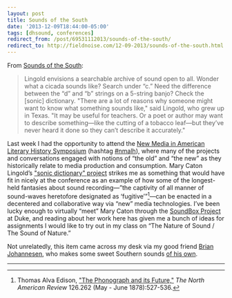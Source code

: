 ```yaml
---
layout: post 
title: Sounds of the South 
date: '2013-12-09T18:44:00-05:00' 
tags: [dhsound, conferences]
redirect_from: /post/69531112013/sounds-of-the-south/
redirect_to: http://fieldnoise.com/12-09-2013/sounds-of-the-south.html
--- 
```


From [Sounds of the South](http://today.duke.edu/2013/11/soundsofsouth):

> Lingold envisions a searchable archive of sound open to all. Wonder what a cicada sounds like? Search under “c.” Need the difference between the “d” and “b” strings on a 5-string banjo? Check the [sonic] dictionary. "There are a lot of reasons why someone might want to know what something sounds like," said Lingold, who grew up in Texas. "It may be useful for teachers. Or a poet or author may want to describe something—like the cutting of a tobacco leaf—but they’ve never heard it done so they can’t describe it accurately."

Last week I had the opportunity to attend the [New Media in American Literary History Symposium](http://www.northeastern.edu/nulab/nmalh/) (hashtag [\#nmalh](https://twitter.com/search?q=%23nmalh&src=typd&f=realtime)), where many of the projects and conversations engaged with notions of “the old” and “the new” as they historically relate to media production and consumption. Mary Caton Lingold’s ["sonic dictionary" project](http://today.duke.edu/2013/11/soundsofsouth) strikes me as something that would have fit in nicely at the conference as an example of how some of the longest-held fantasies about sound recording—”the captivity of all manner of sound-waves heretofore designated as ‘fugitive’”[^1]—can be enacted in a decentered and collaborative way via “new” media technologies. I’ve been lucky enough to virtually “meet” Mary Caton through the [SoundBox Project](http://sites.fhi.duke.edu/soundbox/) at Duke, and reading about her work here has given me a bunch of ideas for assignments I would like to try out in my class on “The Nature of Sound / The Sound of Nature.”

Not unrelatedly, this item came across my desk via my good friend [Brian Johannesen](http://brianjohannesen.com/), who makes some sweet Southern sounds [of his own](http://brianjohannesen.bandcamp.com/).

* * * * *

[^1]: Thomas Alva Edison, ["The Phonograph and its Future,"](https://archive.org/details/jstor-25110210) *The North American Review* 126.262 (May - June 1878):527-536.



